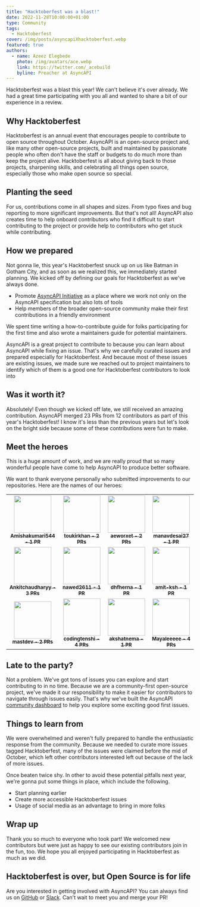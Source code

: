 ```yaml
---
title: "Hacktoberfest was a blast!"
date: 2022-11-28T10:00:00+01:00
type: Community
tags:
  - Hacktoberfest
cover: /img/posts/asyncapiXhacktoberfest.webp
featured: true
authors:
  - name: Azeez Elegbede
    photo: /img/avatars/ace.webp
    link: https://twitter.com/_acebuild
    byline: Preacher at AsyncAPI
---
```


Hacktoberfest was a blast this year! We can't believe it's over already. We had a great time participating with you all and wanted to share a bit of our experience in a review.

## Why Hacktoberfest

Hacktoberfest is an annual event that encourages people to contribute to open source throughout October. AsyncAPI is an open-source project and, like many other open-source projects, built and maintained by passionate people who often don't have the staff or budgets to do much more than keep the project alive. Hacktoberfest is all about giving back to those projects, sharpening skills, and celebrating all things open source, especially those who make open source so special.

## Planting the seed

For us, contributions come in all shapes and sizes. From typo fixes and bug reporting to more significant improvements. But that's not all! AsyncAPI also creates time to help onboard contributors who find it difficult to start contributing to the project or provide help to contributors who get stuck while contributing. 

## How we prepared

Not gonna lie, this year's Hacktoberfest snuck up on us like Batman in Gotham City, and as soon as we realized this, we immediately started planning. We kicked off by defining our goals for Hacktoberfest as we've always done. 

- Promote [AsyncAPI Initiative](https://www.asyncapi.com/) as a place where we work not only on the AsyncAPI specification but also lots of tools
- Help members of the broader open-source community make their first contributions in a friendly environment

We spent time writing a how-to-contribute guide for folks participating for the first time and also wrote a maintainers guide for potential maintainers.

AsyncAPI is a great project to contribute to because you can learn about AsyncAPI while fixing an issue. That's why we carefully curated issues and prepared especially for Hacktoberfest. And because most of these issues are existing issues, we made sure we reached out to project maintainers to identify which of them is a good one for Hacktoberfest contributors to look into

## Was it worth it?

Absolutely! Even though we kicked off late, we still received an amazing contribution. AsyncAPI merged 23 PRs from 12 contributors as part of this year's Hacktoberfest! I know it's less than the previous years but let's look on the bright side because some of these contributions were fun to make.

## Meet the heroes

This is a huge amount of work, and we are really proud that so many wonderful people have come to help AsyncAPI to produce better software.

We want to thank everyone personally who submitted improvements to our repositories. Here are the names of our heroes:

<table>
  <tr>
    <td align="center">
      <a href="https://github.com/Amishakumari544">
        <img src="https://avatars.githubusercontent.com/Amishakumari544" width="100px;" alt=""/>
        <br />
        <sub>
          <b>
            Amishakumari544 -  1 PR
          </b>
        </sub>
      </a>
    </td>
        <td align="center">
      <a href="https://github.com/toukirkhan">
        <img src="https://avatars.githubusercontent.com/toukirkhan" width="100px;" alt=""/>
        <br />
        <sub>
          <b>
            toukirkhan -  2 PRs
          </b>
        </sub>
      </a>
    </td>
     <td align="center">
      <a href="https://github.com/aeworxet">
        <img src="https://avatars.githubusercontent.com/aeworxet" width="100px;" alt=""/>
        <br />
        <sub>
          <b>
           aeworxet - 2 PRs
          </b>
        </sub>
      </a>
    </td>
         <td align="center">
      <a href="https://github.com/manavdesai27">
        <img src="https://avatars.githubusercontent.com/manavdesai27" width="100px;" alt=""/>
        <br />
        <sub>
          <b>
           manavdesai27 - 1 PR
          </b>
        </sub>
      </a>
    </td>
    </tr>
      <tr>
    <td align="center">
      <a href="https://github.com/Ankitchaudharyy">
        <img src="https://avatars.githubusercontent.com/Ankitchaudharyy" width="100px;" alt=""/>
        <br />
        <sub>
          <b>
           Ankitchaudharyy -  3 PRs
          </b>
        </sub>
      </a>
    </td>
        <td align="center">
      <a href="https://github.com/nawed2611">
        <img src="https://avatars.githubusercontent.com/nawed2611" width="100px;" alt=""/>
        <br />
        <sub>
          <b>
            nawed2611 -  1 PR
          </b>
        </sub>
      </a>
    </td>
     <td align="center">
      <a href="https://github.com/dhfherna">
        <img src="https://avatars.githubusercontent.com/dhfherna" width="100px;" alt=""/>
        <br />
        <sub>
          <b>
           dhfherna - 1 PR
          </b>
        </sub>
      </a>
    </td>
         <td align="center">
      <a href="https://github.com/amit-ksh">
        <img src="https://avatars.githubusercontent.com/amit-ksh" width="100px;" alt=""/>
        <br />
        <sub>
          <b>
           amit-ksh - 1 PR
          </b>
        </sub>
      </a>
    </td>
    </tr>
          <tr>
    <td align="center">
      <a href="https://github.com/mastdev">
        <img src="https://avatars.githubusercontent.com/mastdev" width="100px;" alt=""/>
        <br />
        <sub>
          <b>
          mastdev -  2 PRs
          </b>
        </sub>
      </a>
    </td>
        <td align="center">
      <a href="https://github.com/codingtenshi">
        <img src="https://avatars.githubusercontent.com/codingtenshi" width="100px;" alt=""/>
        <br />
        <sub>
          <b>
            codingtenshi -  4 PRs
          </b>
        </sub>
      </a>
    </td>
     <td align="center">
      <a href="https://github.com/akshatnema">
        <img src="https://avatars.githubusercontent.com/akshatnema" width="100px;" alt=""/>
        <br />
        <sub>
          <b>
           akshatnema - 1 PR
          </b>
        </sub>
      </a>
    </td>
         <td align="center">
      <a href="https://github.com/Mayaleeeee">
        <img src="https://avatars.githubusercontent.com/Mayaleeeee" width="100px;" alt=""/>
        <br />
        <sub>
          <b>
           Mayaleeeee - 4 PRs
          </b>
        </sub>
      </a>
    </td>
    </tr>
</table>

## Late to the party?

Not a problem. We've got tons of issues you can explore and start contributing to in no time. Because we are a community-first open-source project, we've made it our responsibility to make it easier for contributors to navigate through issues easily. That's why we've built the AsyncAPI [community dashboard](https://www.asyncapi.com/community/dashboard) to help you explore some exciting good first issues.

## Things to learn from

We were overwhelmed and weren't fully prepared to handle the enthusiastic response from the community. Because we needed to curate more issues tagged Hacktoberfest, many of the issues were claimed before the mid of October, which left other contributors interested left out because of the lack of more issues.

Once beaten twice shy. In other to avoid these potential pitfalls next year, we're gonna put some things in place, which include the following.

- Start planning earlier
- Create more accessible Hacktoberfest issues
- Usage of social media as an advantage to bring in more folks

## Wrap up

Thank you so much to everyone who took part! We welcomed new contributors but were just as happy to see our existing contributors join in the fun, too. We hope you all enjoyed participating in Hacktoberfest as much as we did.

## Hacktoberfest is over, but Open Source is for life

Are you interested in getting involved with AsyncAPI? You can always find us on [GitHub](https://github.com/asyncapi) or [Slack](https://asyncapi.com/slack-invite). Can't wait to meet you and merge your PR!
